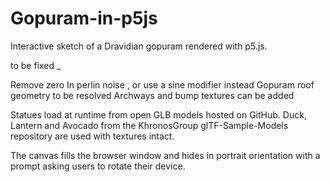 # Gopuram-in-p5js
Interactive sketch of a Dravidian gopuram rendered with p5.js.

to be fixed _

Remove zero In perlin noise , or use a sine modifier instead
Gopuram roof geometry to be resolved
Archways and bump textures can be added

Statues load at runtime from open GLB models hosted on GitHub. Duck, Lantern and Avocado from the KhronosGroup glTF-Sample-Models repository are used with textures intact.

The canvas fills the browser window and hides in portrait orientation with a prompt asking users to rotate their device.
